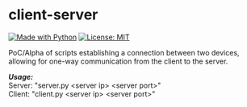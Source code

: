 # client-server
[![Made with Python](https://img.shields.io/badge/Made%20with-Python-blue.svg)](https://www.python.org/)
[![License: MIT](https://img.shields.io/badge/License-MIT-red.svg)](https://opensource.org/licenses/MIT)

PoC/Alpha of scripts establishing a connection between two devices, allowing for one-way communication from the client to the server. 

***Usage:***<br>
Server: "server.py \<server ip> \<server port>"<br>
Client: "client.py \<server ip> \<server port>"
